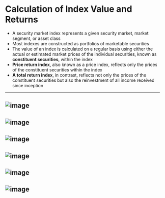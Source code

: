 # Calculation of Index Value and Returns
- A security market index represents a given security market, market segment, or asset class
- Most indexes are constructed as portfolios of marketable securities
- The value of an index is calculated on a regular basis using either the actual or estimated market prices of the individual securities, known as **constituent securities**, within the index
- **Price return index**, also known as a price index, reflects only the prices of the constituent securities within the index
- **A total return index**, in contrast, reflects not only the prices of the constituent securities but also the reinvestment of all income received since inception
---
![image](https://user-images.githubusercontent.com/85560091/142883835-7299c30c-2bd8-434e-8932-fb8b1c124a31.png)
---
![image](https://user-images.githubusercontent.com/85560091/142884209-b6a478b1-c8e0-43f3-a613-2ec6f5fb0d7d.png)
---
![image](https://user-images.githubusercontent.com/85560091/142884408-2cb2d4c8-46af-4346-90c3-805b64faff7a.png)
---
![image](https://user-images.githubusercontent.com/85560091/142884484-869d52b4-3c59-43e8-b6c2-00ebd051c597.png)
---
![image](https://user-images.githubusercontent.com/85560091/142884691-d3724d1f-1325-4acd-b6c8-b9a1244a9bef.png)
---
![image](https://user-images.githubusercontent.com/85560091/142884773-e780e069-5035-46f4-ac28-212318a030d0.png)
---
